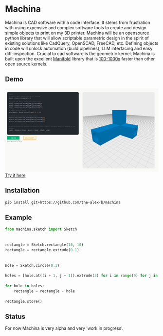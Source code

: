 # Machina

Machina is CAD software with a code interface. It stems from frustration with using expensive and complex software tools to create and design simple objects to print on my 3D printer. Machina will be an opensource python library that will allow scriptable parametric design in the spirit of existing solutions like CadQuery, OpenSCAD, FreeCAD, etc. Defining objects in code will unlock automation (build pipelines), LLM interfacing and easy diff-inspection. Crucial to cad software is the geometric kernel, Machina is built upon the excellent [Manifold](https://github.com/elalish/manifold) library that is [100-1000x](https://elalish.blogspot.com/2022/03/manifold-performance.html) faster than other open source kernels.

## Demo
![Demo image](docs/images/machina.png)
[Try it here](https://machina.autnms.com/)

## Installation
``` bash
pip install git+https://github.com/the-alex-b/machina
```
## Example

``` python
from machina.sketch import Sketch


rectangle = Sketch.rectangle(10, 10)
rectangle = rectangle.extrude(0.1)


hole = Sketch.circle(0.3)

holes = [hole.at((i + 1, j + 1)).extrude(3) for i in range(9) for j in range(9)]

for hole in holes:
    rectangle = rectangle - hole

rectangle.store()
```


## Status
For now Machina is very alpha and very 'work in progress'.